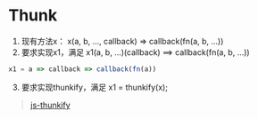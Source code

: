 # Thunk

1.  现有方法x： x(a, b, ..., callback) => callback(fn(a, b, ...))
2.  要求实现x1，满足 x1(a, b, ...)(callback) ==> callback(fn(a, b, ...))

```javascript
x1 = a => callback => callback(fn(a))
```

3.  要求实现thunkify，满足 x1 = thunkify(x);

> [js-thunkify](https://github.com/mmillet/something/tree/master/js-thunkify)